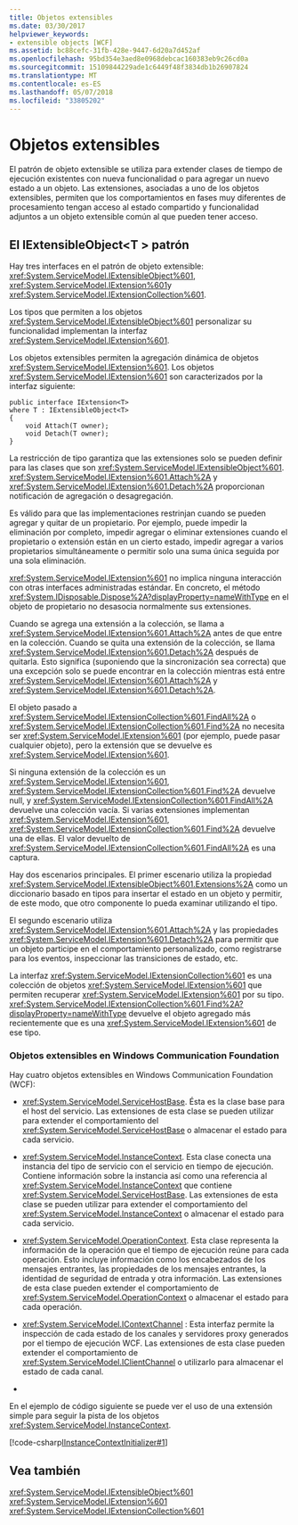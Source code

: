 ```yaml
---
title: Objetos extensibles
ms.date: 03/30/2017
helpviewer_keywords:
- extensible objects [WCF]
ms.assetid: bc88cefc-31fb-428e-9447-6d20a7d452af
ms.openlocfilehash: 95bd354e3aed8e0968debcac160383eb9c26cd0a
ms.sourcegitcommit: 15109844229ade1c6449f48f3834db1b26907824
ms.translationtype: MT
ms.contentlocale: es-ES
ms.lasthandoff: 05/07/2018
ms.locfileid: "33805202"
---
```

# <a name="extensible-objects"></a>Objetos extensibles
El patrón de objeto extensible se utiliza para extender clases de tiempo de ejecución existentes con nueva funcionalidad o para agregar un nuevo estado a un objeto. Las extensiones, asociadas a uno de los objetos extensibles, permiten que los comportamientos en fases muy diferentes de procesamiento tengan acceso al estado compartido y funcionalidad adjuntos a un objeto extensible común al que pueden tener acceso.  
  
## <a name="the-iextensibleobjectt-pattern"></a>El IExtensibleObject\<T > patrón  
 Hay tres interfaces en el patrón de objeto extensible: <xref:System.ServiceModel.IExtensibleObject%601>, <xref:System.ServiceModel.IExtension%601>y <xref:System.ServiceModel.IExtensionCollection%601>.  
  
 Los tipos que permiten a los objetos <xref:System.ServiceModel.IExtensibleObject%601> personalizar su funcionalidad implementan la interfaz <xref:System.ServiceModel.IExtension%601>.  
  
 Los objetos extensibles permiten la agregación dinámica de objetos <xref:System.ServiceModel.IExtension%601>. Los objetos <xref:System.ServiceModel.IExtension%601> son caracterizados por la interfaz siguiente:  
  
```  
public interface IExtension<T>  
where T : IExtensibleObject<T>  
{  
    void Attach(T owner);  
    void Detach(T owner);  
}  
```  
  
 La restricción de tipo garantiza que las extensiones solo se pueden definir para las clases que son <xref:System.ServiceModel.IExtensibleObject%601>. <xref:System.ServiceModel.IExtension%601.Attach%2A> y <xref:System.ServiceModel.IExtension%601.Detach%2A> proporcionan notificación de agregación o desagregación.  
  
 Es válido para que las implementaciones restrinjan cuando se pueden agregar y quitar de un propietario. Por ejemplo, puede impedir la eliminación por completo, impedir agregar o eliminar extensiones cuando el propietario o extensión están en un cierto estado, impedir agregar a varios propietarios simultáneamente o permitir solo una suma única seguida por una sola eliminación.  
  
 <xref:System.ServiceModel.IExtension%601> no implica ninguna interacción con otras interfaces administradas estándar. En concreto, el método <xref:System.IDisposable.Dispose%2A?displayProperty=nameWithType> en el objeto de propietario no desasocia normalmente sus extensiones.  
  
 Cuando se agrega una extensión a la colección, se llama a <xref:System.ServiceModel.IExtension%601.Attach%2A> antes de que entre en la colección. Cuando se quita una extensión de la colección, se llama <xref:System.ServiceModel.IExtension%601.Detach%2A> después de quitarla. Esto significa (suponiendo que la sincronización sea correcta) que una excepción solo se puede encontrar en la colección mientras está entre <xref:System.ServiceModel.IExtension%601.Attach%2A> y <xref:System.ServiceModel.IExtension%601.Detach%2A>.  
  
 El objeto pasado a <xref:System.ServiceModel.IExtensionCollection%601.FindAll%2A> o <xref:System.ServiceModel.IExtensionCollection%601.Find%2A> no necesita ser <xref:System.ServiceModel.IExtension%601> (por ejemplo, puede pasar cualquier objeto), pero la extensión que se devuelve es <xref:System.ServiceModel.IExtension%601>.  
  
 Si ninguna extensión de la colección es un <xref:System.ServiceModel.IExtension%601>, <xref:System.ServiceModel.IExtensionCollection%601.Find%2A> devuelve null, y <xref:System.ServiceModel.IExtensionCollection%601.FindAll%2A> devuelve una colección vacía. Si varias extensiones implementan <xref:System.ServiceModel.IExtension%601>, <xref:System.ServiceModel.IExtensionCollection%601.Find%2A> devuelve una de ellas. El valor devuelto de <xref:System.ServiceModel.IExtensionCollection%601.FindAll%2A> es una captura.
  
 Hay dos escenarios principales. El primer escenario utiliza la propiedad <xref:System.ServiceModel.IExtensibleObject%601.Extensions%2A> como un diccionario basado en tipos para insertar el estado en un objeto y permitir, de este modo, que otro componente lo pueda examinar utilizando el tipo.  
  
 El segundo escenario utiliza <xref:System.ServiceModel.IExtension%601.Attach%2A> y las propiedades <xref:System.ServiceModel.IExtension%601.Detach%2A> para permitir que un objeto participe en el comportamiento personalizado, como registrarse para los eventos, inspeccionar las transiciones de estado, etc.  
  
 La interfaz <xref:System.ServiceModel.IExtensionCollection%601> es una colección de objetos <xref:System.ServiceModel.IExtension%601> que permiten recuperar <xref:System.ServiceModel.IExtension%601> por su tipo. <xref:System.ServiceModel.IExtensionCollection%601.Find%2A?displayProperty=nameWithType> devuelve el objeto agregado más recientemente que es una <xref:System.ServiceModel.IExtension%601> de ese tipo.  
  
### <a name="extensible-objects-in-windows-communication-foundation"></a>Objetos extensibles en Windows Communication Foundation  
 Hay cuatro objetos extensibles en Windows Communication Foundation (WCF):  
  
-   <xref:System.ServiceModel.ServiceHostBase>. Ésta es la clase base para el host del servicio.  Las extensiones de esta clase se pueden utilizar para extender el comportamiento del <xref:System.ServiceModel.ServiceHostBase> o almacenar el estado para cada servicio.  
  
-   <xref:System.ServiceModel.InstanceContext>. Esta clase conecta una instancia del tipo de servicio con el servicio en tiempo de ejecución.  Contiene información sobre la instancia así como una referencia al <xref:System.ServiceModel.InstanceContext> que contiene <xref:System.ServiceModel.ServiceHostBase>. Las extensiones de esta clase se pueden utilizar para extender el comportamiento del <xref:System.ServiceModel.InstanceContext> o almacenar el estado para cada servicio.  
  
-   <xref:System.ServiceModel.OperationContext>. Esta clase representa la información de la operación que el tiempo de ejecución reúne para cada operación.  Esto incluye información como los encabezados de los mensajes entrantes, las propiedades de los mensajes entrantes, la identidad de seguridad de entrada y otra información.  Las extensiones de esta clase pueden extender el comportamiento de <xref:System.ServiceModel.OperationContext> o almacenar el estado para cada operación.  
  
-   <xref:System.ServiceModel.IContextChannel> : Esta interfaz permite la inspección de cada estado de los canales y servidores proxy generados por el tiempo de ejecución WCF.  Las extensiones de esta clase pueden extender el comportamiento de <xref:System.ServiceModel.IClientChannel> o utilizarlo para almacenar el estado de cada canal.  
  
-  
  
 En el ejemplo de código siguiente se puede ver el uso de una extensión simple para seguir la pista de los objetos <xref:System.ServiceModel.InstanceContext>.  
  
 [!code-csharp[IInstanceContextInitializer#1](../../../../samples/snippets/csharp/VS_Snippets_CFX/iinstancecontextinitializer/cs/initializer.cs#1)]  
  
## <a name="see-also"></a>Vea también  
 <xref:System.ServiceModel.IExtensibleObject%601>  
 <xref:System.ServiceModel.IExtension%601>  
 <xref:System.ServiceModel.IExtensionCollection%601>
